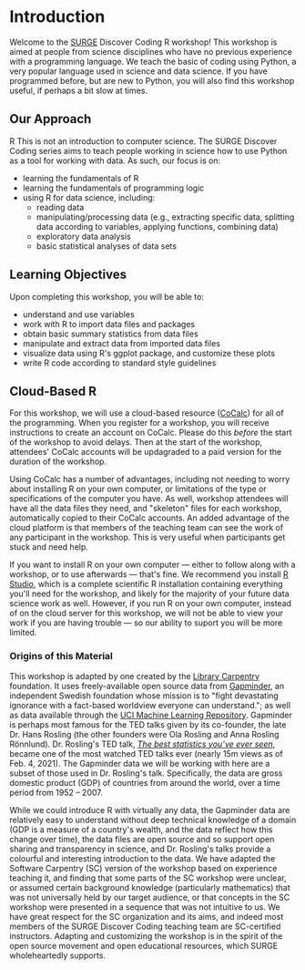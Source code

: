 # Introduction
Welcome to the [SURGE](https://surgeinnovation.ca) Discover Coding R workshop! This workshop is aimed at people from science disciplines who have no previous experience with a programming language. We teach the basic of coding using Python, a very popular language used in science and data science. If you have programmed before, but are new to Python, you will also find this workshop useful, if perhaps a bit slow at times.

## Our Approach
R
This is not an introduction to computer science. The SURGE Discover Coding series aims to teach people working in science how to use Python as a tool for working with data. As such, our focus is on:
- learning the fundamentals of R
- learning the fundamentals of programming logic
- using R for data science, including:
    - reading data
    - manipulating/processing data (e.g., extracting specific data, splitting data according to variables, applying functions, combining data)
    - exploratory data analysis
    - basic statistical analyses of data sets

## Learning Objectives

Upon completing this workshop, you will be able to:
- understand and use variables
- work with R to import data files and packages
- obtain basic summary statistics from data files
- manipulate and extract data from imported data files
- visualize data using R's ggplot package, and customize these plots
- write R code according to standard style guidelines

## Cloud-Based R

For this workshop, we will use a cloud-based resource ([CoCalc](https://cocalc.com)) for all of the programming. When you register for a workshop, you will receive instructions to create an account on CoCalc. Please do this *before* the start of the workshop to avoid delays. Then at the start of the workshop, attendees' CoCalc accounts will be updagraded to a paid version for the duration of the workshop. 

Using CoCalc has a number of advantages, including not needing to worry about installing R on your own computer, or limitations of the type or specifications of the computer you have. As well, workshop attendees will have all the data files they need, and "skeleton" files for each workshop, automatically copied to their CoCalc accounts. An added advantage of the cloud platform is that members of the teaching team can see the work of any participant in the workshop. This is very useful when participants get stuck and need help.

If you want to install R on your own computer — either to follow along with a workshop, or to use afterwards — that's fine. We recommend you install [R Studio](https://www.rstudio.com/products/rstudio/), which is a complete scientific R installation containing everything you'll need for the workshop, and likely for the majority of your future data science work as well. However, if you run R on your own computer, instead of on the cloud server for this workshop, we will not be able to view your work if you are having trouble — so our ability to suport you will be more limited. 


### Origins of this Material

This workshop is adapted by one created by the [Library Carpentry](https://librarycarpentry.org/lc-r/) foundation. It uses freely-available open source data from [Gapminder](https://www.gapminder.org), an independent Swedish foundation whose mission is to "fight devastating ignorance with a fact-based worldview everyone can understand."; as well as data available through the [UCI Machine Learning Repository](http://archive.ics.uci.edu/ml/datasets.html). Gapminder is perhaps most famous for the TED talks given by its co-founder, the late Dr. Hans Rosling (the other founders were Ola Rosling and Anna Rosling Rönnlund). Dr. Rosling's TED talk, [*The best statistics you’ve ever seen*](https://www.ted.com/talks/hans_rosling_the_best_stats_you_ve_ever_seen?language=en), became one of the most watched TED talks ever (nearly 15m views as of Feb. 4, 2021). The Gapminder data we will be working with here are a subset of those used in Dr. Rosling's talk. Specifically, the data are gross domestic product (GDP) of countries from around the world, over a time period from 1952 – 2007. 

While we could introduce R with virtually any data, the Gapminder data are relatively easy to understand without deep technical knowledge of a domain (GDP is a measure of a country's wealth, and the data reflect how this change over time), the data files are open source and so support open sharing and transparency in science, and Dr. Rosling's talks provide a colourful and interesting introduction to the data. We have adapted the Software Carpentry (SC) version of the workshop based on experience teaching it, and finding that some parts of the SC workshop were unclear, or assumed certain background knowledge (particularly mathematics) that was not universally held by our target audience, or that concepts in the SC workshop were presented in a sequence that was not intuitive to us. We have great respect for the SC organization and its aims, and indeed most members of the SURGE Discover Coding teaching team are SC-certified instructors. Adapting and customizing the workshop is in the spirit of the open source movement and open educational resources, which SURGE wholeheartedly supports.



```R

```
